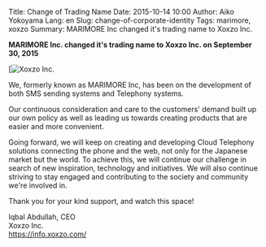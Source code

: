 Title: Change of Trading Name
Date: 2015-10-14 10:00
Author: Aiko Yokoyama
Lang: en
Slug: change-of-corporate-identity
Tags: marimore, xoxzo
Summary: MARIMORE Inc changed it's trading name to Xoxzo Inc.

**MARIMORE Inc. changed it's trading name to Xoxzo Inc. on September 30,
2015**

[![Xoxzo Inc.]({filename}/images/xoxzo-logo-02.png)

We, formerly known as MARIMORE Inc, has been on the development of both
SMS sending systems and Telephony systems.

Our continuous consideration and care to the customers' demand built up
our own policy as well as leading us towards creating products that are
easier and more convenient.

Going forward, we will keep on creating and developing Cloud Telephony
solutions connecting the phone and the web, not only for the Japanese
market but the world. To achieve this, we will continue our challenge in
search of new inspiration, technology and initiatives. We will also
continue striving to stay engaged and contributing to the society and
community we're involved in.

Thank you for your kind support, and watch this space!

Iqbal Abdullah, CEO  
Xoxzo Inc.  
<https://info.xoxzo.com/>
